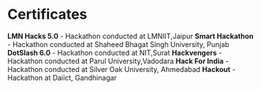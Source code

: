 # Certificates

**LMN Hacks 5.0** - Hackathon conducted at LMNIIT,Jaipur
**Smart Hackathon** - Hackathon conducted at Shaheed Bhagat Singh University, Punjab
**DotSlash 6.0** - Hackathon conducted at NIT,Surat
**Hackvengers** - Hackathon conducted at Parul University,Vadodara
**Hack For India** - Hackathon conducted at Silver Oak University, Ahmedabad
**Hackout** - Hackathon at Daiict, Gandhinagar
